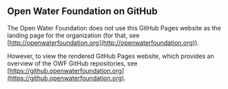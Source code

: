 ## Open Water Foundation on GitHub

The Open Water Foundation does not use this GitHub Pages website as the landing page for the organization
(for that, see [http://openwaterfoundation.org](http://openwaterfoundation.org)).

However, to view the rendered GitHub Pages website, which provides an overview of the OWF GitHub repositories,
see [https://github.openwaterfoundation.org](https://github.openwaterfoundation.org).
